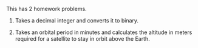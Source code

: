 This has 2 homework problems.

1) Takes a decimal integer and converts it to binary.

2) Takes an orbital period in minutes and calculates the altitude in meters 
required for a satellite to stay in orbit above the Earth.